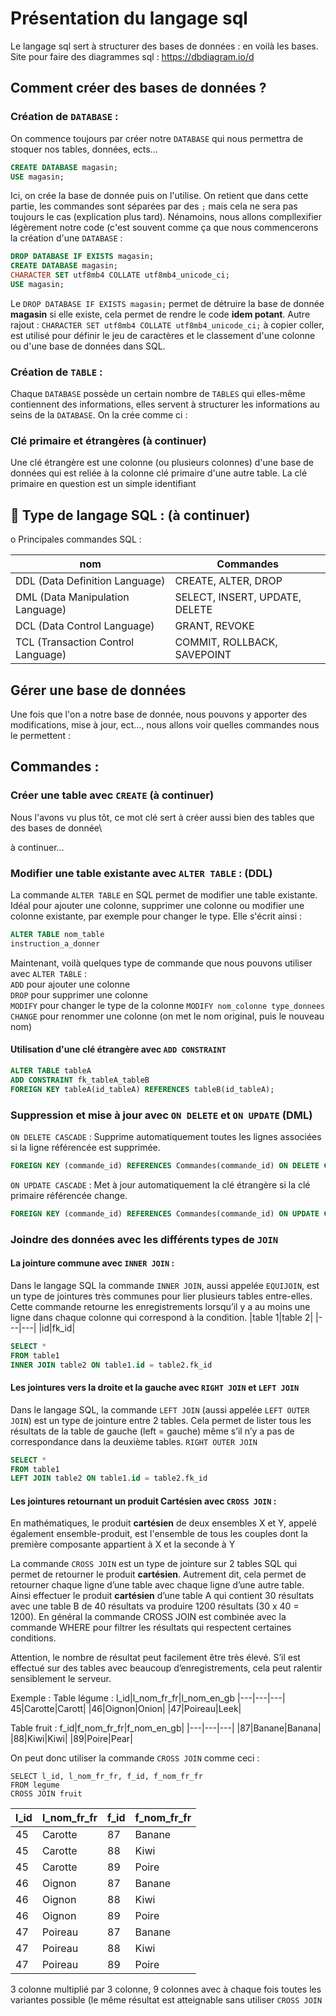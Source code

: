 # Présentation du langage sql
Le langage sql sert à structurer des bases de données : en voilà les bases.
Site pour faire des diagrammes sql : https://dbdiagram.io/d

## Comment créer des bases de données ?
### Création de ```DATABASE``` :
On commence toujours par créer notre ```DATABASE``` qui nous permettra de stoquer nos tables, données, ects...
```sql 
CREATE DATABASE magasin; 
USE magasin;
```
Ici, on crée la base de donnée puis on l'utilise. On retient que dans cette partie, les commandes sont séparées par des ```;``` mais cela ne sera pas toujours le cas (explication plus tard). Nénamoins, nous allons compllexifier légèrement notre code (c'est souvent comme ça que nous commencerons la création d'une ```DATABASE``` :
```sql
DROP DATABASE IF EXISTS magasin;
CREATE DATABASE magasin;
CHARACTER SET utf8mb4 COLLATE utf8mb4_unicode_ci;
USE magasin;
```

Le ```DROP DATABASE IF EXISTS magasin;``` permet de détruire la base de donnée **magasin** si elle existe, cela permet de rendre le code **idem potant**.
Autre rajout : ```CHARACTER SET utf8mb4 COLLATE utf8mb4_unicode_ci;``` à copier coller, est utilisé pour définir le jeu de caractères et le classement d'une colonne ou d'une base de données dans SQL.

### Création de ```TABLE``` :
Chaque ```DATABASE``` possède un certain nombre de ```TABLES``` qui elles-même contiennent des informations, elles servent à structurer les informations au seins de la ```DATABASE```.
On la crée comme ci :

### Clé primaire et étrangères (à continuer)
Une clé étrangère est une colonne (ou plusieurs colonnes) d'une base de données qui est reliée à la colonne clé primaire d'une autre table. La clé primaire en question est un simple identifiant 


## :pushpin: Type de langage SQL : (à continuer)
o	Principales commandes SQL :

|nom|Commandes|
|---|---|
|DDL (Data Definition Language)| CREATE, ALTER, DROP|
|DML (Data Manipulation Language)| SELECT, INSERT, UPDATE, DELETE|
|DCL (Data Control Language) |GRANT, REVOKE|
|TCL (Transaction Control Language)|COMMIT, ROLLBACK, SAVEPOINT|


## Gérer une base de données
Une fois que l'on a notre base de donnée, nous pouvons y apporter des modifications, mise à jour, ect..., nous allons voir quelles commandes nous le permettent :

## Commandes : 

### Créer une table avec ```CREATE``` (à continuer)
Nous l'avons vu plus tôt, ce mot clé sert à créer aussi bien des tables que des bases de donnée\


à continuer...


### Modifier une table existante avec ```ALTER TABLE``` : (DDL)
La commande ```ALTER TABLE``` en SQL permet de modifier une table existante. Idéal pour ajouter une colonne, supprimer une colonne ou modifier une colonne existante, par exemple pour changer le type. Elle s'écrit ainsi : 
```sql
ALTER TABLE nom_table
instruction_a_donner
```
Maintenant, voilà quelques type de commande que nous pouvons utiliser avec ```ALTER TABLE``` :\
```ADD``` pour ajouter une colonne  
```DROP``` pour supprimer une colonne  
```MODIFY``` pour changer le type de la colonne ```MODIFY nom_colonne type_donnees```  
```CHANGE``` pour renommer une colonne (on met le nom original, puis le nouveau nom)  


#### Utilisation d'une clé étrangère avec ```ADD CONSTRAINT```
```sql
ALTER TABLE tableA
ADD CONSTRAINT fk_tableA_tableB
FOREIGN KEY tableA(id_tableA) REFERENCES tableB(id_tableA);
```


### Suppression et mise à jour avec ```ON DELETE``` et ```ON UPDATE``` (DML)

```ON DELETE CASCADE``` : Supprime automatiquement toutes les lignes associées si la ligne référencée est supprimée.
```sql
FOREIGN KEY (commande_id) REFERENCES Commandes(commande_id) ON DELETE CASCADE
```
```ON UPDATE CASCADE``` : Met à jour automatiquement la clé étrangère si la clé primaire référencée change.
```sql
FOREIGN KEY (commande_id) REFERENCES Commandes(commande_id) ON UPDATE CASCADE
```



### Joindre des données avec les différents types de ```JOIN```
#### La jointure commune avec ```INNER JOIN``` :

Dans le langage SQL la commande ```INNER JOIN```, aussi appelée ```EQUIJOIN```, est un type de jointures très communes pour lier plusieurs tables entre-elles. Cette commande retourne les enregistrements lorsqu’il y a au moins une ligne dans chaque colonne qui correspond à la condition.
|table 1|table 2|
|---|---|
|id|fk_id|

```sql
SELECT *
FROM table1
INNER JOIN table2 ON table1.id = table2.fk_id
```

#### Les jointures vers la droite et la gauche avec ```RIGHT JOIN``` et ```LEFT JOIN```

Dans le langage SQL, la commande ```LEFT JOIN``` (aussi appelée ```LEFT OUTER JOIN```) est un type de jointure entre 2 tables. Cela permet de lister tous les résultats de la table de gauche (left = gauche) même s’il n’y a pas de correspondance dans la deuxième tables. ```RIGHT OUTER JOIN```

```sql
SELECT *
FROM table1
LEFT JOIN table2 ON table1.id = table2.fk_id
```

#### Les jointures retournant un produit **Cartésien** avec ```CROSS JOIN``` :

En mathématiques, le produit **cartésien** de deux ensembles X et Y, appelé également ensemble-produit, est l'ensemble de tous les couples dont la première composante appartient à X et la seconde à Y

La commande ```CROSS JOIN``` est un type de jointure sur 2 tables SQL qui permet de retourner le produit **cartésien**. Autrement dit, cela permet de retourner chaque ligne d’une table avec chaque ligne d’une autre table. Ainsi effectuer le produit **cartésien** d’une table A qui contient 30 résultats avec une table B de 40 résultats va produire 1200 résultats (30 x 40 = 1200). En général la commande CROSS JOIN est combinée avec la commande WHERE pour filtrer les résultats qui respectent certaines conditions.

Attention, le nombre de résultat peut facilement être très élevé. S’il est effectué sur des tables avec beaucoup d’enregistrements, cela peut ralentir sensiblement le serveur.

Exemple :
Table légume : 
l_id|l_nom_fr_fr|l_nom_en_gb
|---|---|---|
45|Carotte|Carott|
|46|Oignon|Onion|
|47|Poireau|Leek|

Table fruit :
f_id|f_nom_fr_fr|f_nom_en_gb|
|---|---|---|
|87|Banane|Banana|
|88|Kiwi|Kiwi|
|89|Poire|Pear|

On peut donc utiliser la commande ```CROSS JOIN``` comme ceci :
```
SELECT l_id, l_nom_fr_fr, f_id, f_nom_fr_fr
FROM legume
CROSS JOIN fruit
```


l_id|l_nom_fr_fr|f_id|f_nom_fr_fr|
|---|---|---|---|
|45|Carotte|87|Banane|
|45|Carotte|88|Kiwi|
|45|Carotte|89|Poire|
|46|Oignon|87|Banane|
|46|Oignon|88|Kiwi|
|46|Oignon|89|Poire|
|47|Poireau|87|Banane|
|47|Poireau|88|Kiwi|
|47|Poireau|89|Poire|

3 colonne multiplié par 3 colonne, 9 colonnes avec à chaque fois toutes les variantes possible (le même résultat est atteignable sans utiliser ```CROSS JOIN```

